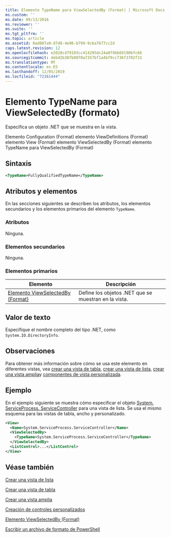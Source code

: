 ```yaml
---
title: Elemento TypeName para ViewSelectedBy (Format) | Microsoft Docs
ms.custom: ''
ms.date: 09/13/2016
ms.reviewer: ''
ms.suite: ''
ms.tgt_pltfrm: ''
ms.topic: article
ms.assetid: 0ad807a9-d7d8-4e96-b799-9c6a7677cc2d
caps.latest.revision: 12
ms.openlocfilehash: e2028c479103cc414295dc24a0f9bb69190bfc66
ms.sourcegitcommit: debd2b38fb8070a7357bf1a4bf9cc736f3702f31
ms.translationtype: MT
ms.contentlocale: es-ES
ms.lasthandoff: 12/05/2019
ms.locfileid: "72361444"
---
```

# <a name="typename-element-for-viewselectedby-format"></a>Elemento TypeName para ViewSelectedBy (formato)

Especifica un objeto .NET que se muestra en la vista.

Elemento Configuration (Format) elemento ViewDefinitions (Format) elemento View (Format) elemento ViewSelectedBy (Format) elemento TypeName para ViewSelectedBy (Format)

## <a name="syntax"></a>Sintaxis

```xml
<TypeName>FullyQualifiedTypeName</TypeName>
```

## <a name="attributes-and-elements"></a>Atributos y elementos

En las secciones siguientes se describen los atributos, los elementos secundarios y los elementos primarios del elemento `TypeName`.

### <a name="attributes"></a>Atributos

Ninguna.

### <a name="child-elements"></a>Elementos secundarios

Ninguna.

### <a name="parent-elements"></a>Elementos primarios

|Elemento|Descripción|
|-------------|-----------------|
|[Elemento ViewSelectedBy (Format)](./viewselectedby-element-format.md)|Define los objetos .NET que se muestran en la vista.|

## <a name="text-value"></a>Valor de texto

Especifique el nombre completo del tipo .NET, como `System.IO.DirectoryInfo`.

## <a name="remarks"></a>Observaciones

Para obtener más información sobre cómo se usa este elemento en diferentes vistas, vea [crear una vista de tabla](./creating-a-table-view.md), [crear una vista de lista](./creating-a-list-view.md), [crear una vista amplia](./creating-a-wide-view.md)y [componentes de vista personalizada](./creating-custom-controls.md).

## <a name="example"></a>Ejemplo

En el ejemplo siguiente se muestra cómo especificar el objeto [System. ServiceProcess. ServiceController](/dotnet/api/System.ServiceProcess.ServiceController) para una vista de lista. Se usa el mismo esquema para las vistas de tabla, ancho y personalizado.

```xml
<View>
  <Name>System.ServiceProcess.ServiceController</Name>
  <ViewSelectedBy>
    <TypeName>System.ServiceProcess.ServiceController</TypeName>
  </ViewSelectedBy>
  <ListControl>...</ListControl>
</View>
```

## <a name="see-also"></a>Véase también

[Crear una vista de lista](./creating-a-list-view.md)

[Crear una vista de tabla](./creating-a-table-view.md)

[Crear una vista amplia](./creating-a-wide-view.md)

[Creación de controles personalizados](./creating-custom-controls.md)

[Elemento ViewSelectedBy (Format)](./viewselectedby-element-format.md)

[Escribir un archivo de formato de PowerShell](./writing-a-powershell-formatting-file.md)

